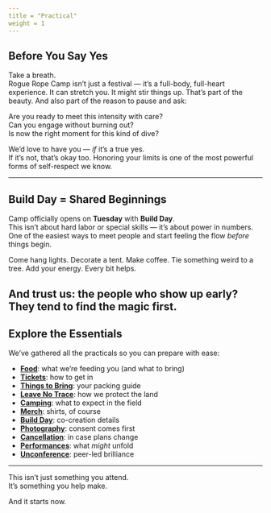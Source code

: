 ```yaml
---
title = "Practical"
weight = 1
---
```


## Before You Say Yes

Take a breath.  
Rogue Rope Camp isn’t just a festival — it’s a full-body, full-heart experience. It can stretch you. It might stir things up. That’s part of the beauty. And also part of the reason to pause and ask:

Are you ready to meet this intensity with care?  
Can you engage without burning out?  
Is now the right moment for this kind of dive?

We’d love to have you — *if* it’s a true yes.  
If it’s not, that’s okay too. Honoring your limits is one of the most powerful forms of self-respect we know.

---

## Build Day = Shared Beginnings

Camp officially opens on **Tuesday** with **Build Day**.  
This isn’t about hard labor or special skills — it’s about power in numbers.  
One of the easiest ways to meet people and start feeling the flow *before* things begin.

Come hang lights. Decorate a tent. Make coffee. Tie something weird to a tree. Add your energy. Every bit helps.

And trust us: the people who show up early?  
They tend to find the magic first.
---

## Explore the Essentials

We’ve gathered all the practicals so you can prepare with ease:

- [**Food**](/practical/food): what we’re feeding you (and what to bring)
- [**Tickets**](/practical/tickets): how to get in
- [**Things to Bring**](/practical/things-to-bring): your packing guide
- [**Leave No Trace**](/practical/leave-no-trace): how we protect the land
- [**Camping**](/practical/camping): what to expect in the field
- [**Merch**](/practical/merch): shirts, of course
- [**Build Day**](/practical/build-day): co-creation details
- [**Photography**](/practical/filming-and-photography): consent comes first
- [**Cancellation**](/practical/cancellation): in case plans change
- [**Performances**](/practical/performances): what *might* unfold
- [**Unconference**](/practical/unconference): peer-led brilliance

---

This isn’t just something you attend.  
It’s something you help make.

And it starts now.
